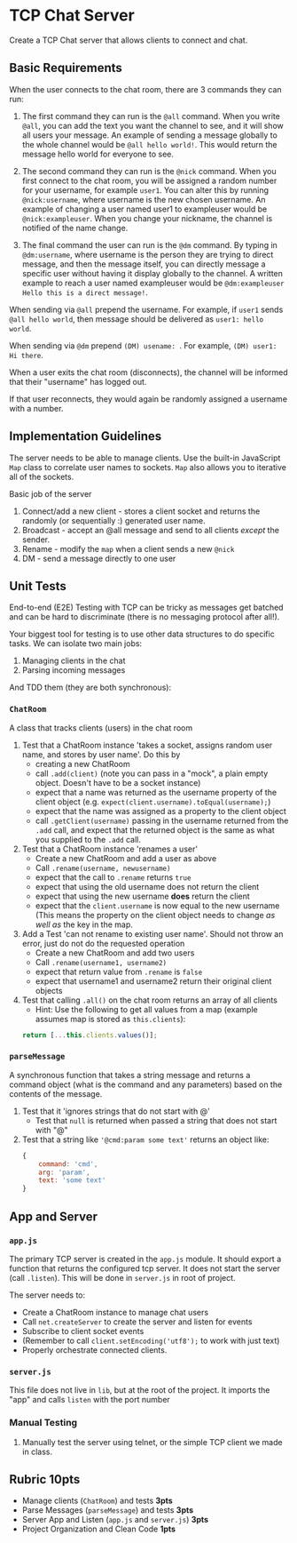 TCP Chat Server
===

Create a TCP Chat server that allows clients to connect and chat.

## Basic Requirements

When the user connects to the chat room, there are 3 commands they can run:

1. The first command they can run is the `@all` command. When you write `@all`, you can add the text you want
the channel to see, and it will show all users your message. An example of sending a message globally to the
whole channel would be `@all hello world!`. This would return the message hello world for everyone to see.

2. The second command they can run is the `@nick` command. When you first connect to the chat room, you will be
assigned a random number for your username, for example `user1`. You can alter this by running `@nick:username`,
where username is the new chosen username. An example of changing a user named user1 to exampleuser would
be `@nick:exampleuser`. When you change your nickname, the channel is notified of the name change.

3. The final command the user can run is the `@dm` command. By typing in `@dm:username`,
where username is the person they are trying to direct message, and then the message itself, you can directly
message a specific user without having it display globally to the channel. A written example to reach a user
named exampleuser would be `@dm:exampleuser Hello this is a direct message!`.

When sending via `@all` prepend the username. For example, if `user1` sends `@all hello world`, then
message should be delivered as `user1: hello world`.

When sending via `@dm` prepend `(DM) usename: `. For example, `(DM) user1: Hi there`.

When a user exits the chat room (disconnects), the channel will be informed that their "username" has logged out.

If that user reconnects, they would again be randomly assigned a username with a number.

## Implementation Guidelines

The server needs to be able to manage clients. Use the built-in JavaScript `Map` class to correlate user names
to sockets. `Map` also allows you to iterative all of the sockets.

Basic job of the server

1. Connect/add a new client - stores a client socket and returns the randomly (or sequentially :) generated user
  name.
1. Broadcast - accept an @all message and send to all clients _except_ the sender.
1. Rename - modify the `map` when a client sends a new `@nick`
1. DM - send a message directly to one user

## Unit Tests

End-to-end (E2E) Testing with TCP can be tricky as messages get batched and can be hard to
discriminate (there is no messaging protocol after all!).

Your biggest tool for testing is to use other data structures to do specific tasks. We can isolate two
main jobs:

1. Managing clients in the chat
1. Parsing incoming messages

And TDD them (they are both synchronous):

### `ChatRoom`

A class that tracks clients (users) in the chat room

1. Test that a ChatRoom instance 'takes a socket, assigns random user name, and stores by user name'. Do this by
    * creating a new ChatRoom
    * call `.add(client)` (note you can pass in a "mock", a plain empty object. Doesn't have to be a socket instance)
    * expect that a name was returned as the username property of the client object (e.g. `expect(client.username).toEqual(username);`)
    * expect that the name was assigned as a property to the client object
    * call `.getClient(username)` passing in the username returned from the `.add` call, and
        expect that the returned object is the same as what you supplied to the `.add` call.
2. Test that a ChatRoom instance 'renames a user'
    * Create a new ChatRoom and add a user as above
    * Call `.rename(username, newusername)`
    * expect that the call to `.rename` returns `true`
    * expect that using the old username does not return the client
    * expect that using the new username **does** return the client
    * expect that the `client.username` is now equal to the new username (This means the property on the client object
    needs to change _as well as_ the key in the map.
3. Add a Test 'can not rename to existing user name'. Should not throw an error, just do not do the requested operation
    * Create a new ChatRoom and add two users
    * Call `.rename(username1, username2)`
    * expect that return value from `.rename` is `false`
    * expect that username1 and username2 return their original client objects
4. Test that calling `.all()` on the chat room returns an array of all clients
    * Hint: Use the following to get all values from a map (example assumes map is stored as `this.clients`):
    ```js
    return [...this.clients.values()];
    ```

### `parseMessage`

A synchronous function that takes a string message and returns a command object
(what is the command and any parameters) based on the contents of the message.

1. Test that it 'ignores strings that do not start with @'
    * Test that `null` is returned when passed a string that does not start with "@"
2. Test that a string like `'@cmd:param some text'` returns an object like:
    ```js
    {
        command: 'cmd',
        arg: 'param',
        text: 'some text'
    }
    ```

## App and Server

### `app.js`

The primary TCP server is created in the `app.js` module. It should export a function that
returns the configured tcp server. It does not start the server (call `.listen`). This will be done in `server.js` in root
of project.

The server needs to:
* Create a ChatRoom instance to manage chat users
* Call `net.createServer` to create the server and listen for events
* Subscribe to client socket events
* (Remember to call `client.setEncoding('utf8');` to work with just text)
* Properly orchestrate connected clients.

### `server.js`

This file does not live in `lib`, but at the root of the project. It imports the "app" and calls `listen`
with the port number

### Manual Testing

1. Manually test the server using telnet, or the simple TCP client we made in class.

## Rubric **10pts**

* Manage clients (`ChatRoom`) and tests **3pts**
* Parse Messages (`parseMessage`) and tests **3pts**
* Server App and Listen (`app.js` and `server.js`) **3pts**
* Project Organization and Clean Code **1pts**
